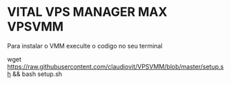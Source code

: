 # VITAL VPS MANAGER MAX VPSVMM
Para instalar o VMM execulte o codigo no seu terminal


wget https://raw.githubusercontent.com/claudiovit/VPSVMM/blob/master/setup.sh && bash setup.sh
